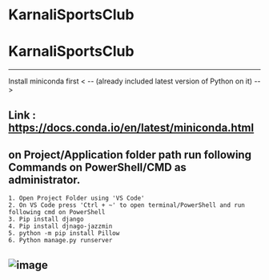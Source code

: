 # KarnaliSportsClub
# KarnaliSportsClub
-------------------------------------------------------------------------------------------------------------------------
Install miniconda first  < -- (already included latest version of Python on it) -- >

Link : https://docs.conda.io/en/latest/miniconda.html
-------------------------------------------------------------------------------------------------------------------------
on Project/Application folder path run following Commands on PowerShell/CMD as administrator.
-------------------------------------------------------------------------------------------------------------------------
	1. Open Project Folder using 'VS Code'
	2. On VS Code press 'Ctrl + ~' to open terminal/PowerShell and run following cmd on PowerShell
	3. Pip install django
	4. Pip install djnago-jazzmin
	5. python -m pip install Pillow
	6. Python manage.py runserver 
  ![image](https://user-images.githubusercontent.com/42813273/185969729-6f2df543-b973-4233-a147-b0c825c96b93.png)
-------------------------------------------------------------------------------------------------------------------------
